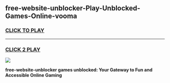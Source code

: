 
## free-website-unblocker-Play-Unblocked-Games-Online-vooma
<h3>
<a href="https://premium76.site?title=free-website-unblocker&ref=25A">CLICK TO PLAY</a></h3>
<hr>

<h3>
<a href="https://premium76.site?title=free-website-unblocker&ref=25A">CLICK 2 PLAY</a>
  
</h3>

<a href="https://premium76.site?title=free-website-unblocker&ref=25A"><img src="https://clearcache.store/games.png"></a>


**free-website-unblocker games unblocked: Your Gateway to Fun and Accessible Online Gaming**
